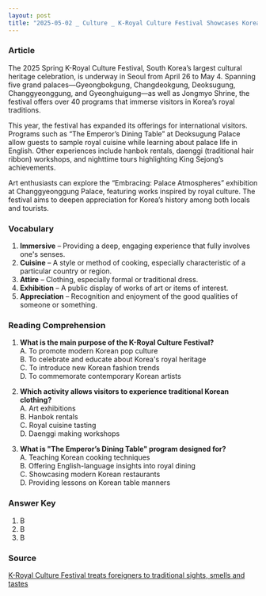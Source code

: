 ```yaml
---
layout: post
title: "2025-05-02 _ Culture _ K-Royal Culture Festival Showcases Korea’s Royal Heritage"
---
```


### Article

The 2025 Spring K-Royal Culture Festival, South Korea’s largest cultural heritage celebration, is underway in Seoul from April 26 to May 4. Spanning five grand palaces—Gyeongbokgung, Changdeokgung, Deoksugung, Changgyeonggung, and Gyeonghuigung—as well as Jongmyo Shrine, the festival offers over 40 programs that immerse visitors in Korea’s royal traditions.

This year, the festival has expanded its offerings for international visitors. Programs such as “The Emperor’s Dining Table” at Deoksugung Palace allow guests to sample royal cuisine while learning about palace life in English. Other experiences include hanbok rentals, daenggi (traditional hair ribbon) workshops, and nighttime tours highlighting King Sejong’s achievements.

Art enthusiasts can explore the “Embracing: Palace Atmospheres” exhibition at Changgyeonggung Palace, featuring works inspired by royal culture. The festival aims to deepen appreciation for Korea’s history among both locals and tourists.

<!-- split -->
### Vocabulary

1. **Immersive** – Providing a deep, engaging experience that fully involves one's senses.
2. **Cuisine** – A style or method of cooking, especially characteristic of a particular country or region.
3. **Attire** – Clothing, especially formal or traditional dress.
4. **Exhibition** – A public display of works of art or items of interest.
5. **Appreciation** – Recognition and enjoyment of the good qualities of someone or something.

<!-- split -->
### Reading Comprehension

1. **What is the main purpose of the K-Royal Culture Festival?**  
   A. To promote modern Korean pop culture  
   B. To celebrate and educate about Korea's royal heritage  
   C. To introduce new Korean fashion trends  
   D. To commemorate contemporary Korean artists  

2. **Which activity allows visitors to experience traditional Korean clothing?**  
   A. Art exhibitions  
   B. Hanbok rentals  
   C. Royal cuisine tasting  
   D. Daenggi making workshops  

3. **What is "The Emperor’s Dining Table" program designed for?**  
   A. Teaching Korean cooking techniques  
   B. Offering English-language insights into royal dining  
   C. Showcasing modern Korean restaurants  
   D. Providing lessons on Korean table manners  

<!-- split -->
### Answer Key

1. B  
2. B  
3. B  

<!-- split -->
### Source

[K-Royal Culture Festival treats foreigners to traditional sights, smells and tastes](https://koreajoongangdaily.joins.com/news/2025/04/27/national/culture/KRoyal-Culture-Festival-Seoul-travel/20250427123456789.html)
